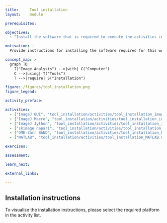 ```yaml
---
title:     Tool installation
layout:    module

prerequisites:

objectives:
  - "Install the software that is required to execute the activities in this training material"

motivation: |
  Provide instructions for installing the software required for this workshop. Please follow the instructions given by your trainer regarding which software you will need!

concept_map: >
  graph TD
    I("Image Analysis") -->|with| C("Computer")
    C -->|using| T("Tools")
    T -->|require| S("Installation")

figure: /figures/tool_installation.png
figure_legend:

activity_preface:

activities:
  - ["ImageJ GUI", "tool_installation/activities/tool_installation_imagej.md", "markdown"]
  - ["ImageJ Macro", "tool_installation/activities/tool_installation_imagej.md", "markdown"]
  - ["ImageJ Jython", "tool_installation/activities/tool_installation_imagej.md", "markdown"]
  - ["skimage napari", "tool_installation/activities/tool_installation_napari.md", "markdown"]
  - ["OME-Zarr BAND", "tool_installation/activities/tool_installation_OMEZarrBAND.md", "markdown"]
  - ["MATLAB", "tool_installation/activities/tool_installation_MATLAB.md", "markdown"]

exercises:

assessment:

learn_next:

external_links:

---
```


## Installation instructions

To visualise the installation instructions, please select the required platform in the activity list.
